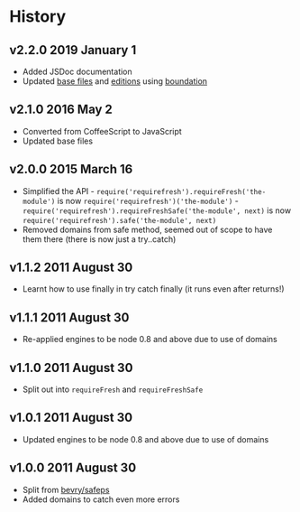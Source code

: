 # History

## v2.2.0 2019 January 1

-   Added JSDoc documentation
-   Updated [base files](https://github.com/bevry/base) and [editions](https://editions.bevry.me) using [boundation](https://github.com/bevry/boundation)

## v2.1.0 2016 May 2

-   Converted from CoffeeScript to JavaScript
-   Updated base files

## v2.0.0 2015 March 16

-   Simplified the API - `require('requirefresh').requireFresh('the-module')` is now `require('requirefresh')('the-module')` - `require('requirefresh').requireFreshSafe('the-module', next)` is now `require('requirefresh').safe('the-module', next)`
-   Removed domains from safe method, seemed out of scope to have them there (there is now just a try..catch)

## v1.1.2 2011 August 30

-   Learnt how to use finally in try catch finally (it runs even after returns!)

## v1.1.1 2011 August 30

-   Re-applied engines to be node 0.8 and above due to use of domains

## v1.1.0 2011 August 30

-   Split out into `requireFresh` and `requireFreshSafe`

## v1.0.1 2011 August 30

-   Updated engines to be node 0.8 and above due to use of domains

## v1.0.0 2011 August 30

-   Split from [bevry/safeps](https://github.com/bevry/safeps)
-   Added domains to catch even more errors
